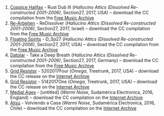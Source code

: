1. [Coppice Halifax](https://musicbrainz.org/artist/00112ef2-bcb7-4bf4-9980-f8c81a8a8991) - Rust Dub III (_Hallucino Attics (Dissolved Re-constructed 2001-2006)_, Section27, 2017, USA) – download the CC compilation from the [Free Music Archive](http://freemusicarchive.org/music/Various_Artists/Hallucino_Attics_Dissolved_Re-constructed_2001-2006/)
1. [Re-Arbeiten](https://musicbrainz.org/artist/5e8dfcdc-8e0a-4d41-89ec-e18f7b94efd0) - ReDissolver (_Hallucino Attics (Dissolved Re-constructed 2001-2006)_, Section27, 2017, Israel) – download the CC compilation from the [Free Music Archive](http://freemusicarchive.org/music/Various_Artists/Hallucino_Attics_Dissolved_Re-constructed_2001-2006/)
1. [Floating Spirits](https://musicbrainz.org/artist/0d2bfe0c-20d4-4cfa-b60e-1f5e049922d5) - D_Sp27 (_Hallucino Attics (Dissolved Re-constructed 2001-2006)_, Section27, 2017, USA) – download the CC compilation from the [Free Music Archive](http://freemusicarchive.org/music/Various_Artists/Hallucino_Attics_Dissolved_Re-constructed_2001-2006/)
1. [Datolar](https://musicbrainz.org/artist/1e3470a9-e1c2-4c48-a81d-c1639c6f7a2d) - Take a Deep Breath (_Hallucino Attics (Dissolved Re-constructed 2001-2006)_, Section27, 2017, Germany) – download the CC compilation from the [Free Music Archive](http://freemusicarchive.org/music/Various_Artists/Hallucino_Attics_Dissolved_Re-constructed_2001-2006/)
1. [Grid Resistor](https://musicbrainz.org/artist/a72078fa-95b2-43ea-a1ce-a69b0eacc041) - 5202017Four (_Omega_, Treetrunk, 2017, USA) – download the CC release on the [Internet Archive](https://archive.org/details/GridResistorOmega)
1. [Grid Resistor](https://musicbrainz.org/artist/a72078fa-95b2-43ea-a1ce-a69b0eacc041) - 5142017One (_Omega_, Treetrunk, 2017, USA) – download the CC release on the [Internet Archive](https://archive.org/details/GridResistorOmega)
1. [Medial Ages](https://musicbrainz.org/artist/f7f6a4f5-8498-437d-87bf-b07ef33d8a14) - [untitled] (_Warmi Noise_, Sudamérica Electronica, 2016, England) – download the CC compilation on the [Internet Archive](https://archive.org/details/Warmi-Noise)
1. [Alisú](https://musicbrainz.org/artist/94f92cdd-1040-4688-b8a1-76dd4d9b52f4) - Volviendo a Casa (_Warmi Noise_, Sudamérica Electronica, 2016, Chile) – download the CC compilation on the [Internet Archive](https://archive.org/details/Warmi-Noise)